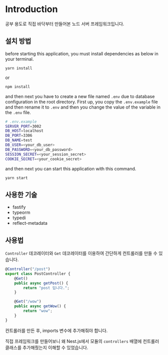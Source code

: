 # Introduction

공부 용도로 직접 바닥부터 만들어본 노드 서버 프레임워크입니다. 

## 설치 방법

before starting this application, you must install dependencies as below in your terminal.

```
yarn install
```

or

```bash
npm install
```

and then next you have to create a new file named `.env` due to database configuration in the root directory. First up, you copy the `.env.example` file and then rename it to `.env` and then you change the value of the variable in the `.env` file.

```bash
# .env.example
SERVER_PORT=3002
DB_HOST=localhost
DB_PORT=3306
DB_NAME=test
DB_USER=<your_db_user>
DB_PASSWORD=<your_db_password>
SESSION_SECRET=<your_session_secret>
COOKIE_SECRET=<your_cookie_secret>
```

and then next you can start this application with this command.

```bash
yarn start
```


## 사용한 기술

- fastify
- typeorm
- typedi
- reflect-metadata


## 사용법

`Controller` 데코레이터와 `Get` 데코레이터를 이용하여 간단하게 컨트롤러를 만들 수 있습니다.

```ts
@Controller("/post")
export class PostController {
    @Get()
    public async getPost() {
        return "post 입니다.";
    }

    @Get("/wow")
    public async getWow() {
        return "wow";
    }
}
```

컨트롤러를 만든 후, imports 변수에 추가해줘야 합니다.

직접 프레임워크를 만들어보니 왜 Nest.js에서 모듈의 `controllers` 배열에 컨트롤러 클래스를 추가해줬는지 이해할 수 있었습니다.
